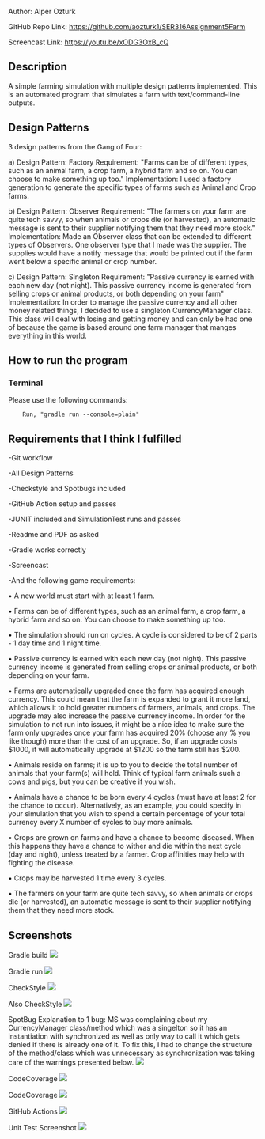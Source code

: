 Author: Alper Ozturk

GitHub Repo Link:
https://github.com/aozturk1/SER316Assignment5Farm

Screencast Link:
https://youtu.be/xODG3OxB_cQ

## Description
A simple farming simulation with multiple design patterns implemented. This is an automated program that simulates a farm
with text/command-line outputs.

## Design Patterns
3 design patterns from the Gang of Four:

a) Design Pattern: Factory
Requirement:
    "Farms can be of different types, such as an animal farm, a crop farm, a hybrid farm and so on.
    You can choose to make something up too." 
Implementation: 
    I used a factory generation to generate the specific types of farms such as Animal and Crop farms.

b) Design Pattern: Observer
Requirement: 
    "The farmers on your farm are quite tech savvy, so when animals or crops die (or
    harvested), an automatic message is sent to their supplier notifying them that they
    need more stock."
Implementation: 
    Made an Observer class that can be extended to different types of Observers. One observer type
    that I made was the supplier. The supplies would have a notify message that would be printed out
    if the farm went below a specific animal or crop number.

c) Design Pattern: Singleton
Requirement:
    "Passive currency is earned with each new day (not night). This passive currency
    income is generated from selling crops or animal products, or both depending on
    your farm"
Implementation:
    In order to manage the passive currency and all other money related things, I decided to use
    a singleton CurrencyManager class. This class will deal with losing and getting money and can
    only be had one of because the game is based around one farm manager that manges everything in this
    world.

## How to run the program
### Terminal
Please use the following commands:
```
    Run, "gradle run --console=plain"
```

## Requirements that I think I fulfilled
-Git workflow

-All Design Patterns

-Checkstyle and Spotbugs included

-GitHub Action setup and passes

-JUNIT included and SimulationTest runs and passes

-Readme and PDF as asked

-Gradle works correctly

-Screencast

-And the following game requirements:

• A new world must start with at least 1 farm.

• Farms can be of different types, such as an animal farm, a crop farm, a hybrid farm and so on. You can choose to make something up too.

• The simulation should run on cycles. A cycle is considered to be of 2 parts - 1 day
time and 1 night time.

• Passive currency is earned with each new day (not night). This passive currency
income is generated from selling crops or animal products, or both depending on
your farm.

• Farms are automatically upgraded once the farm has acquired enough currency. This could mean that the farm is expanded to grant it more land, which allows it to hold greater numbers of farmers, animals, and crops. The upgrade may also increase the passive currency income. In order for the simulation to not run into issues, it might be a nice idea to make sure the farm only upgrades once your farm has acquired 20% (choose any % you like though) more than the cost of an upgrade. So, if an upgrade costs $1000, it will automatically upgrade at $1200 so the farm still has $200.

• Animals reside on farms; it is up to you to decide the total number of animals that
your farm(s) will hold. Think of typical farm animals such a cows and pigs, but you
can be creative if you wish.

• Animals have a chance to be born every 4 cycles (must have at least 2 for the chance to occur). Alternatively, as an example, you could specify in your simulation that you wish to spend a certain percentage of your total currency every X number of cycles to buy more animals.

• Crops are grown on farms and have a chance to become diseased. When this happens
they have a chance to wither and die within the next cycle (day and night), unless
treated by a farmer. Crop affinities may help with fighting the disease.

• Crops may be harvested 1 time every 3 cycles.

• The farmers on your farm are quite tech savvy, so when animals or crops die (or
harvested), an automatic message is sent to their supplier notifying them that they
need more stock.

## Screenshots
Gradle build
![](screenshots/GradleBuild.jpg)

Gradle run
![](screenshots/GradleRun.jpg)

CheckStyle
![](screenshots/CheckStyle.jpg)

Also CheckStyle
![](screenshots/CheckStyleTest.jpg)

SpotBug
Explanation to 1 bug:
MS was complaining about my CurrencyManager class/method which was a singelton so it has
an instantiation with synchronized as well as only way to call it which gets denied if there
is already one of it. To fix this, I had to change the structure of the method/class which 
was unnecessary as synchronization was taking care of the warnings presented below.
![](screenshots/SpotBugs.jpg)

CodeCoverage
![](screenshots/JacocoCoverage.jpg)

CodeCoverage
![](screenshots/JacocoCodeCoverage.jpg)

GitHub Actions
![](screenshots/GitHubActions.jpg)

Unit Test Screenshot
![](screenshots/UnitTest.jpg)
